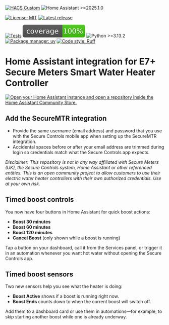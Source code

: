 [![HACS Custom](https://img.shields.io/badge/HACS-Custom-orange.svg)](https://hacs.xyz/)
![Home Assistant >=2025.1.0](https://img.shields.io/badge/Home%20Assistant-%3E%3D2025.1.0-41BDF5.svg)

[![License: MIT](https://img.shields.io/badge/License-MIT-green.svg)](LICENSE)
[![Latest release](https://img.shields.io/github/v/release/ha-securemtr/ha-securemtr)](https://github.com/ha-securemtr/ha-securemtr/releases)

[![Tests](https://github.com/ha-securemtr/ha-securemtr/actions/workflows/tests.yml/badge.svg)](https://github.com/ha-securemtr/ha-securemtr/actions/workflows/tests.yml)
![Coverage](docs/badges/coverage.svg)
![Python >=3.13.2](https://img.shields.io/badge/Python-%3E%3D3.13.2-blue.svg)
[![Package manager: uv](https://img.shields.io/badge/Package%20manager-uv-5F45BA?logo=astral&logoColor=white)](https://docs.astral.sh/uv/)
[![Code style: Ruff](https://img.shields.io/badge/Code%20style-Ruff-4B32C3.svg)](https://docs.astral.sh/ruff/)


#  Home Assistant integration for E7+ Secure Meters Smart Water Heater Controller

[![Open your Home Assistant instance and open a repository inside the Home Assistant Community Store.](https://my.home-assistant.io/badges/hacs_repository.svg)](https://my.home-assistant.io/redirect/hacs_repository/?owner=ha-securemtr&repository=ha-securemtr)

## Add the SecureMTR integration

- Provide the same username (email address) and password that you use with the Secure Controls mobile app when setting up the SecureMTR integration.
- Accidental spaces before or after your email address are trimmed during login so credentials match what the Secure Controls app expects.

*_Disclaimer: This repository is not in any way affiliated with Secure Meters (UK), the Secure Controls system, Home Assistant or other referenced entities. This is an open community project to allow customers to use their electric water heater controllers with their own authorized credentials. Use at your own risk._*

## Timed boost controls

You now have four buttons in Home Assistant for quick boost actions:

- **Boost 30 minutes**
- **Boost 60 minutes**
- **Boost 120 minutes**
- **Cancel Boost** (only shown while a boost is running)

Tap a button on your dashboard, call it from the Services panel, or trigger it in an automation whenever you want hot water without opening the Secure Controls app.

## Timed boost sensors

Two new sensors help you see what the heater is doing:

- **Boost Active** shows if a boost is running right now.
- **Boost Ends** counts down to when the current boost will switch off.

Add them to a dashboard card or use them in automations—for example, to skip starting another boost while one is already underway.
